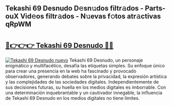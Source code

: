 ## Tekashi 69 Desnudo D𝚎sn𝚞dos filtr𝚊dos - Parts-ouX Vid𝚎os filtr𝚊dos - N𝚞evas f𝚘tos atr𝚊ctivas qRpWM

# <h2><a href="http://mbdujh3.tromn.icu/?c=Tekashi+69+Desnudo">🔗👉👉👉 Tekashi 69 Desnudo 🔗🔗</a></h2>

[![Tekashi 69 Desnudo nuevo](https://i.imgur.com/pEAQMta.gif)](http://mbdujh3.tromn.icu/?c=Tekashi+69+Desnudo)
Tekashi 69 Desnudo, un personaje enigmático y multifacético, desafía las etiquetas simples. Su enfoque único para crear una presencia en la web ha fascinado y provocado observadores, generando debates sobre la privacidad, la expresión artística y las complejidades de las sociedades digitales. Independientemente de sus decisiones futuras, su huella en los medios digitales es imborrable. Con una determinación inquebrantable y un cautivador innegable, la influencia de Tekashi 69 Desnudo en los medios digitales no tiene límites.
